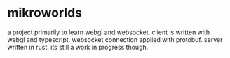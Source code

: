 # mikroworlds
a project primarily to learn webgl and websocket. client is written with webgl and typescript. websocket connection applied with protobuf. server written in rust. its still a work in progress though.
